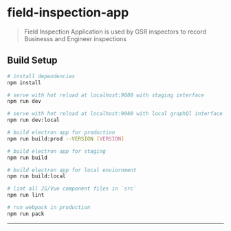 # field-inspection-app

> Field Inspection Application is used by GSR inspectors to record Businesss and Engineer inspections

## Build Setup

``` bash
# install dependencies
npm install

# serve with hot reload at localhost:9080 with staging interface
npm run dev

# serve with hot reload at localhost:9080 with local graphQl interface
npm run dev:local

# build electron app for production
npm run build:prod --VERSION [VERSION]

# build electron app for staging
npm run build

# build electron app for local enviornment
npm run build:local

# lint all JS/Vue component files in `src`
npm run lint

# run webpack in production
npm run pack
```


---

